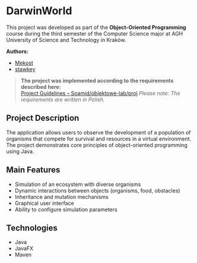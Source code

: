 # DarwinWorld

This project was developed as part of the **Object-Oriented Programming** course during the third semester of the Computer Science major at AGH University of Science and Technology in Kraków.

**Authors:**
- [Mekost](https://github.com/Mekost)
- [stawkey](https://github.com/stawkey)

> **The project was implemented according to the requirements described here:**  
> [Project Guidelines – Soamid/obiektowe-lab/proj](https://github.com/Soamid/obiektowe-lab/tree/master/proj)
> *Please note: The requirements are written in Polish.*

## Project Description

The application allows users to observe the development of a population of organisms that compete for survival and resources in a virtual environment. The project demonstrates core principles of object-oriented programming using Java.

## Main Features

- Simulation of an ecosystem with diverse organisms
- Dynamic interactions between objects (organisms, food, obstacles)
- Inheritance and mutation mechanisms
- Graphical user interface
- Ability to configure simulation parameters

## Technologies

- Java
- JavaFX
- Maven
